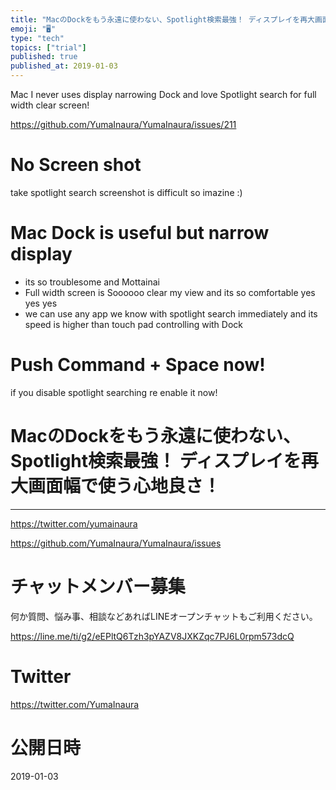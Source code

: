 ```yaml
---
title: "MacのDockをもう永遠に使わない、Spotlight検索最強！ ディスプレイを再大画面幅で使う心地良さ！"
emoji: "🖥"
type: "tech"
topics: ["trial"]
published: true
published_at: 2019-01-03
---
```


Mac I never uses display narrowing Dock and love Spotlight search for full width clear screen!

https://github.com/YumaInaura/YumaInaura/issues/211

# No Screen shot

take spotlight search screenshot is difficult so imazine :)

# Mac Dock is useful but narrow display

- its so troublesome and Mottainai
- Full width screen is Soooooo clear my view and its so comfortable yes yes yes
- we can use any app we know with spotlight search immediately and its speed is higher than touch pad controlling with Dock

# Push Command + Space now!

if you disable spotlight searching re enable it now!


 # MacのDockをもう永遠に使わない、Spotlight検索最強！ ディスプレイを再大画面幅で使う心地良さ！

---

https://twitter.com/yumainaura

https://github.com/YumaInaura/YumaInaura/issues











<!-- Update From Qiita API -->

# チャットメンバー募集


何か質問、悩み事、相談などあればLINEオープンチャットもご利用ください。

https://line.me/ti/g2/eEPltQ6Tzh3pYAZV8JXKZqc7PJ6L0rpm573dcQ





# Twitter


https://twitter.com/YumaInaura


<!-- Update From Qiita API -->



# 公開日時

2019-01-03
